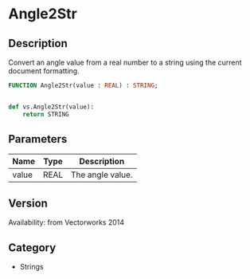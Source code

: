 # Angle2Str

## Description
Convert an angle value from a real number to a string using the current document formatting.

```pascal
FUNCTION Angle2Str(value : REAL) : STRING;
```

```python

def vs.Angle2Str(value):
    return STRING
```

## Parameters
|Name|Type|Description|
|---|---|---|
|value|REAL|The angle value.|

## Version
Availability: from Vectorworks 2014
## Category
* Strings

